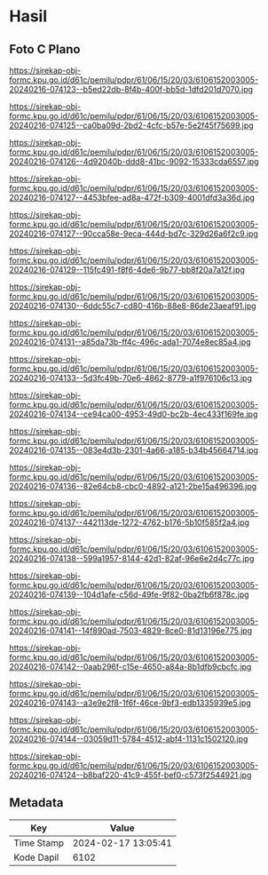 # Hasil

## Foto C Plano

https://sirekap-obj-formc.kpu.go.id/d61c/pemilu/pdpr/61/06/15/20/03/6106152003005-20240216-074123--b5ed22db-8f4b-400f-bb5d-1dfd201d7070.jpg

https://sirekap-obj-formc.kpu.go.id/d61c/pemilu/pdpr/61/06/15/20/03/6106152003005-20240216-074125--ca0ba09d-2bd2-4cfc-b57e-5e2f45f75699.jpg

https://sirekap-obj-formc.kpu.go.id/d61c/pemilu/pdpr/61/06/15/20/03/6106152003005-20240216-074126--4d92040b-ddd8-41bc-9092-15333cda6557.jpg

https://sirekap-obj-formc.kpu.go.id/d61c/pemilu/pdpr/61/06/15/20/03/6106152003005-20240216-074127--4453bfee-ad8a-472f-b309-4001dfd3a36d.jpg

https://sirekap-obj-formc.kpu.go.id/d61c/pemilu/pdpr/61/06/15/20/03/6106152003005-20240216-074127--90cca58e-9eca-444d-bd7c-329d26a6f2c9.jpg

https://sirekap-obj-formc.kpu.go.id/d61c/pemilu/pdpr/61/06/15/20/03/6106152003005-20240216-074129--115fc491-f8f6-4de6-9b77-bb8f20a7a12f.jpg

https://sirekap-obj-formc.kpu.go.id/d61c/pemilu/pdpr/61/06/15/20/03/6106152003005-20240216-074130--6ddc55c7-cd80-416b-88e8-86de23aeaf91.jpg

https://sirekap-obj-formc.kpu.go.id/d61c/pemilu/pdpr/61/06/15/20/03/6106152003005-20240216-074131--a85da73b-ff4c-496c-ada1-7074e8ec85a4.jpg

https://sirekap-obj-formc.kpu.go.id/d61c/pemilu/pdpr/61/06/15/20/03/6106152003005-20240216-074133--5d3fc49b-70e6-4862-8779-a1f976106c13.jpg

https://sirekap-obj-formc.kpu.go.id/d61c/pemilu/pdpr/61/06/15/20/03/6106152003005-20240216-074134--ce94ca00-4953-49d0-bc2b-4ec433f169fe.jpg

https://sirekap-obj-formc.kpu.go.id/d61c/pemilu/pdpr/61/06/15/20/03/6106152003005-20240216-074135--083e4d3b-2301-4a66-a185-b34b45664714.jpg

https://sirekap-obj-formc.kpu.go.id/d61c/pemilu/pdpr/61/06/15/20/03/6106152003005-20240216-074136--82e64cb8-cbc0-4892-a121-2be15a496396.jpg

https://sirekap-obj-formc.kpu.go.id/d61c/pemilu/pdpr/61/06/15/20/03/6106152003005-20240216-074137--442113de-1272-4762-b176-5b10f585f2a4.jpg

https://sirekap-obj-formc.kpu.go.id/d61c/pemilu/pdpr/61/06/15/20/03/6106152003005-20240216-074138--599a1957-8144-42d1-82af-96e6e2d4c77c.jpg

https://sirekap-obj-formc.kpu.go.id/d61c/pemilu/pdpr/61/06/15/20/03/6106152003005-20240216-074139--104d1afe-c56d-49fe-9f82-0ba2fb6f878c.jpg

https://sirekap-obj-formc.kpu.go.id/d61c/pemilu/pdpr/61/06/15/20/03/6106152003005-20240216-074141--14f890ad-7503-4829-8ce0-81d13196e775.jpg

https://sirekap-obj-formc.kpu.go.id/d61c/pemilu/pdpr/61/06/15/20/03/6106152003005-20240216-074142--0aab296f-c15e-4650-a84a-8b1dfb9cbcfc.jpg

https://sirekap-obj-formc.kpu.go.id/d61c/pemilu/pdpr/61/06/15/20/03/6106152003005-20240216-074143--a3e9e2f8-1f6f-46ce-9bf3-edb1335939e5.jpg

https://sirekap-obj-formc.kpu.go.id/d61c/pemilu/pdpr/61/06/15/20/03/6106152003005-20240216-074144--03059d11-5784-4512-abf4-1131c1502120.jpg

https://sirekap-obj-formc.kpu.go.id/d61c/pemilu/pdpr/61/06/15/20/03/6106152003005-20240216-074124--b8baf220-41c9-455f-bef0-c573f2544921.jpg


## Metadata

| Key        | Value               |
| ---------- | ------------------- |
| Time Stamp | 2024-02-17 13:05:41 |
| Kode Dapil | 6102                |



